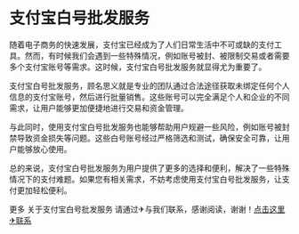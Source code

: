 # 支付宝白号批发服务

随着电子商务的快速发展，支付宝已经成为了人们日常生活中不可或缺的支付工具。然而，有时候我们会遇到一些特殊情况，例如账号被封、被限制交易或者需要多个支付宝账号等需求。这时候，支付宝白号批发服务就显得尤为重要了。

支付宝白号批发服务，顾名思义就是专业的团队通过合法途径获取未绑定任何个人信息的支付宝账号，然后进行批量销售。这些账号可以完全满足个人和企业的不同需求，让用户能够更加便捷地进行交易和资金管理。

与此同时，使用支付宝白号批发服务也能够帮助用户规避一些风险，例如账号被封禁导致资金损失等问题。这些白号账号经过严格筛选和测试，确保安全可靠，让用户能够放心使用。

总的来说，支付宝白号批发服务为用户提供了更多的选择和便利，解决了一些特殊情况下的支付难题。如果您有相关需求，不妨考虑使用支付宝白号批发服务，让支付更加轻松便利。

更多 关于支付宝白号批发服务 请通过✈与我们联系，感谢阅读，谢谢！[点击这里✈联系](https://t.me/LM999bot)